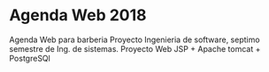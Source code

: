 # Agenda Web 2018
Agenda Web para barberia Proyecto Ingenieria de software, septimo semestre de Ing. de sistemas.
Proyecto Web JSP + Apache tomcat + PostgreSQl
